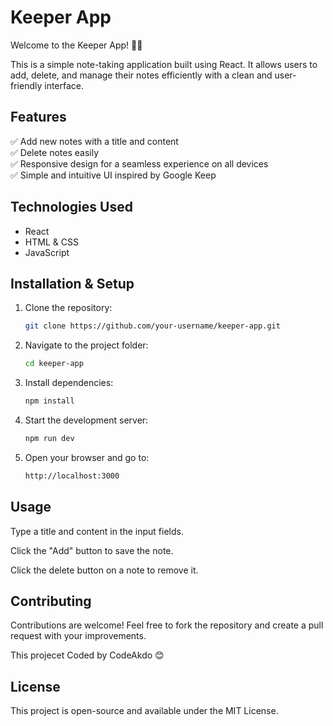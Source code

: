 
# Keeper App

Welcome to the Keeper App! 📝🚀

This is a simple note-taking application built using React. It allows users to add, delete, and manage their notes efficiently with a clean and user-friendly interface.

## Features

✅ Add new notes with a title and content  
✅ Delete notes easily  
✅ Responsive design for a seamless experience on all devices  
✅ Simple and intuitive UI inspired by Google Keep  

## Technologies Used

- React  
- HTML & CSS  
- JavaScript  

## Installation & Setup

1. Clone the repository:
   ```sh
   git clone https://github.com/your-username/keeper-app.git
2. Navigate to the project folder:
   ```sh
   cd keeper-app
3. Install dependencies:
   ```sh
   npm install
4. Start the development server:
   ```sh
   npm run dev
5. Open your browser and go to:
   ```sh
   http://localhost:3000

## Usage

Type a title and content in the input fields.

Click the "Add" button to save the note.

Click the delete button on a note to remove it.

## Contributing

Contributions are welcome! Feel free to fork the repository and create a pull request with your improvements.

This projecet Coded by CodeAkdo 😊

## License

This project is open-source and available under the MIT License.
